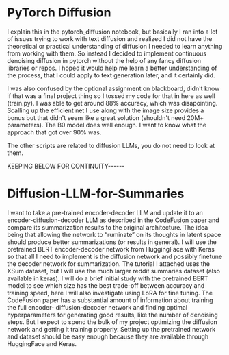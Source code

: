 # PyTorch Diffusion

I explain this in the pytorch_diffusion notebook, but basically I ran into a lot of issues trying to work with text diffusion and realized I did not have the theoretical or practical understanding of diffusion I needed to learn anything from working with them. So instead I decided to implement continuous denoising diffusion in pytorch without the help of any fancy diffusion libraries or repos. I hoped it would help me learn a better understanding of the process, that I could apply to text generation later, and it certainly did.

I was also confused by the optional assignment on blackboard, didn't know if that was a final project thing so I tossed my code for that in here as well (train.py). I was able to get around 88% accuracy, which was disapointing. Scalling up the efficient net I use along with the image size provides a bonus but that didn't seem like a great solution (shouldn't need 20M+ parameters). The B0 model does well enough. I want to know what the approach that got over 90% was.

The other scripts are related to diffusion LLMs, you do not need to look at them.

KEEPING BELOW FOR CONTINUITY------

# Diffusion-LLM-for-Summaries

I want to take a pre-trained encoder-decoder LLM and update it to an encoder-diffusion-decoder 
LLM as described in the CodeFusion paper and compare its summarization results to the original
architecture. The idea being that allowing the network to “ruminate” on its thoughts in latent 
space should produce better summarizations (or results in general). I will use the pretrained 
BERT encoder-decoder network from HuggingFace with Keras so that all I need to implement is
the diffusion network and possibly finetune the decoder network for summarization.
The tutorial I attached uses the XSum dataset, but I will use the much larger reddit summaries 
dataset (also available in keras). I will do a brief initial study with the pretrained BERT model to 
see which size has the best trade-off between accuracy and training speed, here I will also 
investigate using LoRA for fine tuning.
The CodeFusion paper has a substantial amount of information about training the full encoder-
diffusion-decoder network and finding optimal hyperparameters for generating good results, like 
the number of denoising steps. But I expect to spend the bulk of my project optimizing the 
diffusion network and getting it training properly. Setting up the pretrained network and dataset 
should be easy enough because they are available through HuggingFace and Keras.
